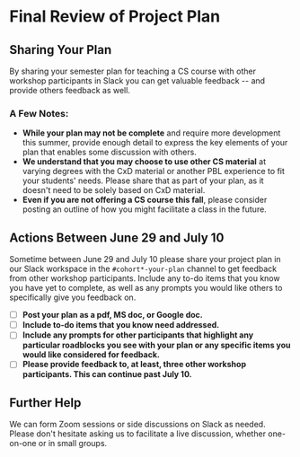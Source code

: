 # Final Review of Project Plan

## Sharing Your Plan

By sharing your semester plan for teaching a CS course with other workshop participants in Slack you can get valuable feedback -- and provide others feedback as well. 

### A Few Notes:

* **While your plan may not be complete** and require more development this summer, provide enough detail to express the key elements of your plan that enables some discussion with others.
* **We understand that you may choose to use other CS material** at varying degrees with the CxD material or another PBL experience to fit your students' needs. Please share that as part of your plan, as it doesn't need to be solely based on CxD material.
* **Even if you are not offering a CS course this fall**, please consider posting an outline of how you might facilitate a class in the future.

## Actions Between June 29 and July 10

Sometime between June 29 and July 10 please share your project plan in our Slack workspace in the `#cohort*-your-plan` channel to get feedback from other workshop participants. Include any to-do items that you know you have yet to complete, as well as any prompts you would like others to specifically give you feedback on.

* [ ] **Post your plan as a pdf, MS doc, or Google doc.**
* [ ] **Include to-do items that you know need addressed.**
* [ ] **Include any prompts for other participants that highlight any particular roadblocks you see with your plan or any specific items you would like considered for feedback.**
* [ ] **Please provide feedback to, at least, three other workshop participants. This can continue past July 10.**

## Further Help

We can form Zoom sessions or side discussions on Slack as needed. Please don't hesitate asking us to facilitate a live discussion, whether one-on-one or in small groups.

